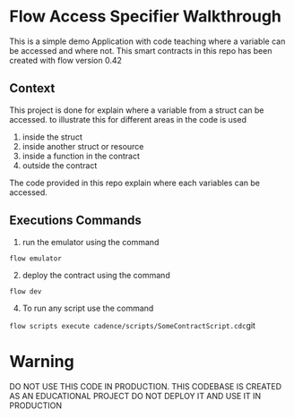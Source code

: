 # Flow Access Specifier Walkthrough

This is a simple demo Application with code teaching where a variable can be accessed and where not. This smart contracts in this repo has been created with flow version 0.42

## Context

This project is done for explain where a variable from a struct can be accessed. to illustrate this for different areas in the code is used

1. inside the struct
2. inside another struct or resource
3. inside a function in the contract
4. outside the contract

The code provided in this repo explain where each variables can be accessed.

## Executions Commands

1. run the emulator using the command

`flow emulator`

2. deploy the contract using the command

`flow dev`

4. To run any script use the command

`flow scripts execute cadence/scripts/SomeContractScript.cdc`git

# Warning

DO NOT USE THIS CODE IN PRODUCTION. THIS CODEBASE IS CREATED AS AN EDUCATIONAL PROJECT DO NOT DEPLOY IT AND USE IT IN PRODUCTION
